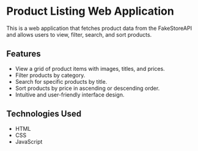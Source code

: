 # Product Listing Web Application

This is a web application that fetches product data from the FakeStoreAPI and allows users to view, filter, search, and sort products.

## Features

- View a grid of product items with images, titles, and prices.
- Filter products by category.
- Search for specific products by title.
- Sort products by price in ascending or descending order.
- Intuitive and user-friendly interface design.

## Technologies Used

- HTML
- CSS
- JavaScript